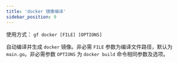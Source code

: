 ```yaml
---
title: 'docker 镜像编译'
sidebar_position: 9
---
```


使用方式： `gf docker [FILE] [OPTIONS]`

自动编译并生成 `docker` 镜像。非必需 `FILE` 参数为编译文件路径，默认为 `main.go`。非必需参数 `OPTIONS` 为 `docker build` 命令相同参数及选项。